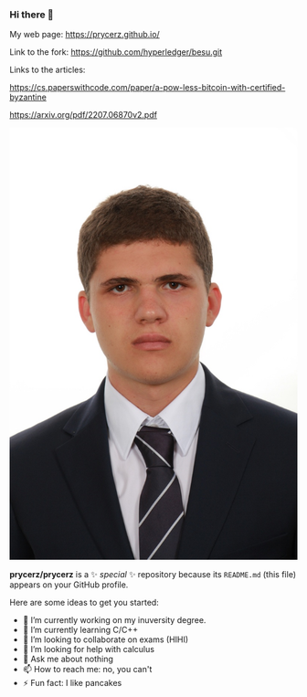 ### Hi there 👋
My web page: https://prycerz.github.io/

Link to the fork: https://github.com/hyperledger/besu.git

Links to the articles:

https://cs.paperswithcode.com/paper/a-pow-less-bitcoin-with-certified-byzantine

https://arxiv.org/pdf/2207.06870v2.pdf

![It's me, Paweł Adam Rycerz](dowod.jpg)


**prycerz/prycerz** is a ✨ _special_ ✨ repository because its `README.md` (this file) appears on your GitHub profile.

Here are some ideas to get you started:

- 🔭 I’m currently working on my inuversity degree.
- 🌱 I’m currently learning C/C++
- 👯 I’m looking to collaborate on exams (HIHI)
- 🤔 I’m looking for help with calculus
- 💬 Ask me about nothing
- 📫 How to reach me: no, you can't
- ⚡ Fun fact: I like pancakes

